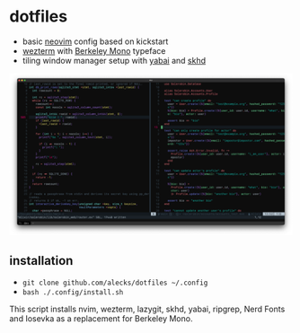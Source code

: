 # dotfiles

- basic [neovim](https://neovim.io) config based on kickstart
- [wezterm](https://wezfurlong.org/wezterm) with [Berkeley Mono](https://berkeleygraphics.com/typefaces/berkeley-mono) typeface
- tiling window manager setup with [yabai](https://github.com/koekeishiya/yabai) and [skhd](https://github.com/koekeishiya/skhd)

![image of editor](./image.png)

## installation

- `git clone github.com/alecks/dotfiles ~/.config`
- `bash ./.config/install.sh`

This script installs nvim, wezterm, lazygit, skhd, yabai, ripgrep, Nerd Fonts and Iosevka as a replacement for Berkeley Mono.
